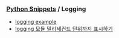 ### [Python Snippets](../README.md) / Logging
- [logging example](logging%20example.md)
- [logging 모듈 밀리세컨드 단위까지 표시하기](logging%20모듈%20밀리세컨드%20단위까지%20표시하기.md)